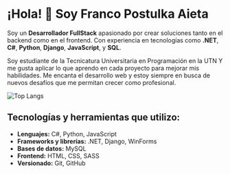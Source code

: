 # ¡Hola! 👋 Soy Franco Postulka Aieta

Soy un **Desarrollador FullStack** apasionado por crear soluciones tanto en el backend como en el frontend. Con experiencia en tecnologías como **.NET**, **C#**, **Python**, **Django**, **JavaScript**, y **SQL**.

Soy estudiante de la Tecnicatura Universitaria en Programación en la UTN Y me gusta aplicar lo que aprendo en cada proyecto para mejorar mis habilidades. Me encanta el desarrollo web y estoy siempre en busca de nuevos desafíos que me permitan crecer como profesional.

![Top Langs](https://github-readme-stats.vercel.app/api/top-langs/?username=Franco-Postulka&layout=compact)

## Tecnologías y herramientas que utilizo:
- **Lenguajes:** C#, Python, JavaScript
- **Frameworks y librerías:** .NET, Django, WinForms
- **Bases de datos:** MySQL
- **Frontend:** HTML, CSS, SASS
- **Versionado:** Git, GitHub
